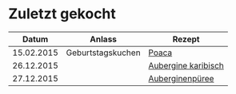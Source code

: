 # Zuletzt gekocht

Datum      | Anlass            | Rezept
-----------|-------------------|-------
15.02.2015 | Geburtstagskuchen | [Poaca](kuchen/poaca.md)
26.12.2015 |                   | [Aubergine karibisch](aubergine/aubergine-karibisch.md)
27.12.2015 |                   | [Auberginenpüree](aubergine/auberginenpueree.md)

